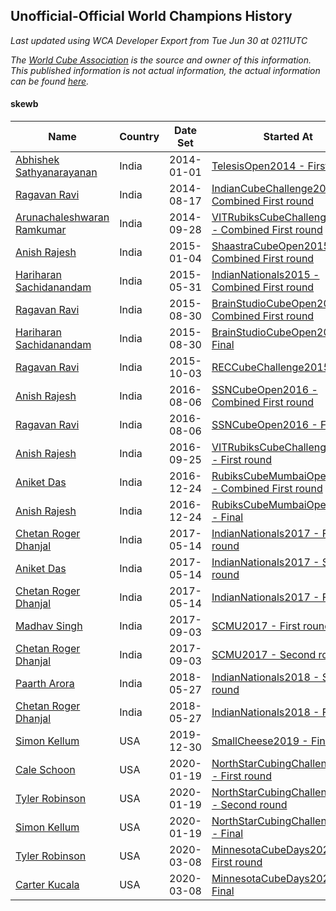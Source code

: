 ## Unofficial-Official World Champions History

*Last updated using WCA Developer Export from Tue Jun 30 at 0211UTC*

*The [World Cube Association](https://www.worldcubeassociation.org) is the source and owner of this information. This published information is not actual information, the actual information can be found [here](https://www.worldcubeassociation.org/results).*

#### skewb

|Name|Country|Date Set|Started At|Ended At|Days Held|  
|--|--|--|--|--|--|  
|[Abhishek Sathyanarayanan](https://www.worldcubeassociation.org/persons/2012SATH01)|India|2014-01-01|[TelesisOpen2014 - First round](https://www.worldcubeassociation.org/competitions/TelesisOpen2014/results/all#eskewb_1)|[IndianCubeChallenge2014 - Combined First round](https://www.worldcubeassociation.org/competitions/IndianCubeChallenge2014/results/all#eskewb_d)|228|  
|[Ragavan Ravi](https://www.worldcubeassociation.org/persons/2013RAVI02)|India|2014-08-17|[IndianCubeChallenge2014 - Combined First round](https://www.worldcubeassociation.org/competitions/IndianCubeChallenge2014/results/all#eskewb_d)|[VITRubiksCubeChallenge2014 - Combined First round](https://www.worldcubeassociation.org/competitions/VITRubiksCubeChallenge2014/results/all#eskewb_d)|42|  
|[Arunachaleshwaran Ramkumar](https://www.worldcubeassociation.org/persons/2013RAMK01)|India|2014-09-28|[VITRubiksCubeChallenge2014 - Combined First round](https://www.worldcubeassociation.org/competitions/VITRubiksCubeChallenge2014/results/all#eskewb_d)|[ShaastraCubeOpen2015 - Combined First round](https://www.worldcubeassociation.org/competitions/ShaastraCubeOpen2015/results/all#eskewb_d)|98|  
|[Anish Rajesh](https://www.worldcubeassociation.org/persons/2014RAJE03)|India|2015-01-04|[ShaastraCubeOpen2015 - Combined First round](https://www.worldcubeassociation.org/competitions/ShaastraCubeOpen2015/results/all#eskewb_d)|[IndianNationals2015 - Combined First round](https://www.worldcubeassociation.org/competitions/IndianNationals2015/results/all#eskewb_d)|147|  
|[Hariharan Sachidanandam](https://www.worldcubeassociation.org/persons/2015SACH01)|India|2015-05-31|[IndianNationals2015 - Combined First round](https://www.worldcubeassociation.org/competitions/IndianNationals2015/results/all#eskewb_d)|[BrainStudioCubeOpen2015 - Combined First round](https://www.worldcubeassociation.org/competitions/BrainStudioCubeOpen2015/results/all#eskewb_d)|91|  
|[Ragavan Ravi](https://www.worldcubeassociation.org/persons/2013RAVI02)|India|2015-08-30|[BrainStudioCubeOpen2015 - Combined First round](https://www.worldcubeassociation.org/competitions/BrainStudioCubeOpen2015/results/all#eskewb_d)|[BrainStudioCubeOpen2015 - Final](https://www.worldcubeassociation.org/competitions/BrainStudioCubeOpen2015/results/all#eskewb_f)|0|  
|[Hariharan Sachidanandam](https://www.worldcubeassociation.org/persons/2015SACH01)|India|2015-08-30|[BrainStudioCubeOpen2015 - Final](https://www.worldcubeassociation.org/competitions/BrainStudioCubeOpen2015/results/all#eskewb_f)|[RECCubeChallenge2015 - Final](https://www.worldcubeassociation.org/competitions/RECCubeChallenge2015/results/all#eskewb_f)|34|  
|[Ragavan Ravi](https://www.worldcubeassociation.org/persons/2013RAVI02)|India|2015-10-03|[RECCubeChallenge2015 - Final](https://www.worldcubeassociation.org/competitions/RECCubeChallenge2015/results/all#eskewb_f)|[SSNCubeOpen2016 - Combined First round](https://www.worldcubeassociation.org/competitions/SSNCubeOpen2016/results/all#eskewb_d)|308|  
|[Anish Rajesh](https://www.worldcubeassociation.org/persons/2014RAJE03)|India|2016-08-06|[SSNCubeOpen2016 - Combined First round](https://www.worldcubeassociation.org/competitions/SSNCubeOpen2016/results/all#eskewb_d)|[SSNCubeOpen2016 - Final](https://www.worldcubeassociation.org/competitions/SSNCubeOpen2016/results/all#eskewb_f)|0|  
|[Ragavan Ravi](https://www.worldcubeassociation.org/persons/2013RAVI02)|India|2016-08-06|[SSNCubeOpen2016 - Final](https://www.worldcubeassociation.org/competitions/SSNCubeOpen2016/results/all#eskewb_f)|[VITRubiksCubeChallenge2016 - First round](https://www.worldcubeassociation.org/competitions/VITRubiksCubeChallenge2016/results/all#eskewb_1)|50|  
|[Anish Rajesh](https://www.worldcubeassociation.org/persons/2014RAJE03)|India|2016-09-25|[VITRubiksCubeChallenge2016 - First round](https://www.worldcubeassociation.org/competitions/VITRubiksCubeChallenge2016/results/all#eskewb_1)|[RubiksCubeMumbaiOpen2016 - Combined First round](https://www.worldcubeassociation.org/competitions/RubiksCubeMumbaiOpen2016/results/all#eskewb_d)|90|  
|[Aniket Das](https://www.worldcubeassociation.org/persons/2015DASA02)|India|2016-12-24|[RubiksCubeMumbaiOpen2016 - Combined First round](https://www.worldcubeassociation.org/competitions/RubiksCubeMumbaiOpen2016/results/all#eskewb_d)|[RubiksCubeMumbaiOpen2016 - Final](https://www.worldcubeassociation.org/competitions/RubiksCubeMumbaiOpen2016/results/all#eskewb_f)|0|  
|[Anish Rajesh](https://www.worldcubeassociation.org/persons/2014RAJE03)|India|2016-12-24|[RubiksCubeMumbaiOpen2016 - Final](https://www.worldcubeassociation.org/competitions/RubiksCubeMumbaiOpen2016/results/all#eskewb_f)|[IndianNationals2017 - First round](https://www.worldcubeassociation.org/competitions/IndianNationals2017/results/all#eskewb_1)|141|  
|[Chetan Roger Dhanjal](https://www.worldcubeassociation.org/persons/2014DHAN01)|India|2017-05-14|[IndianNationals2017 - First round](https://www.worldcubeassociation.org/competitions/IndianNationals2017/results/all#eskewb_1)|[IndianNationals2017 - Second round](https://www.worldcubeassociation.org/competitions/IndianNationals2017/results/all#eskewb_2)|0|  
|[Aniket Das](https://www.worldcubeassociation.org/persons/2015DASA02)|India|2017-05-14|[IndianNationals2017 - Second round](https://www.worldcubeassociation.org/competitions/IndianNationals2017/results/all#eskewb_2)|[IndianNationals2017 - Final](https://www.worldcubeassociation.org/competitions/IndianNationals2017/results/all#eskewb_f)|0|  
|[Chetan Roger Dhanjal](https://www.worldcubeassociation.org/persons/2014DHAN01)|India|2017-05-14|[IndianNationals2017 - Final](https://www.worldcubeassociation.org/competitions/IndianNationals2017/results/all#eskewb_f)|[SCMU2017 - First round](https://www.worldcubeassociation.org/competitions/SCMU2017/results/all#eskewb_1)|112|  
|[Madhav Singh](https://www.worldcubeassociation.org/persons/2016SING27)|India|2017-09-03|[SCMU2017 - First round](https://www.worldcubeassociation.org/competitions/SCMU2017/results/all#eskewb_1)|[SCMU2017 - Second round](https://www.worldcubeassociation.org/competitions/SCMU2017/results/all#eskewb_2)|0|  
|[Chetan Roger Dhanjal](https://www.worldcubeassociation.org/persons/2014DHAN01)|India|2017-09-03|[SCMU2017 - Second round](https://www.worldcubeassociation.org/competitions/SCMU2017/results/all#eskewb_2)|[IndianNationals2018 - Second round](https://www.worldcubeassociation.org/competitions/IndianNationals2018/results/all#eskewb_2)|266|  
|[Paarth Arora](https://www.worldcubeassociation.org/persons/2014AROR06)|India|2018-05-27|[IndianNationals2018 - Second round](https://www.worldcubeassociation.org/competitions/IndianNationals2018/results/all#eskewb_2)|[IndianNationals2018 - Final](https://www.worldcubeassociation.org/competitions/IndianNationals2018/results/all#eskewb_f)|0|  
|[Chetan Roger Dhanjal](https://www.worldcubeassociation.org/persons/2014DHAN01)|India|2018-05-27|[IndianNationals2018 - Final](https://www.worldcubeassociation.org/competitions/IndianNationals2018/results/all#eskewb_f)|1 year after [VJTIMumbaiCubeOpen2018](https://www.worldcubeassociation.org/competitions/VJTIMumbaiCubeOpen2018/results/all#eskewb_f)|581|  
|[Simon Kellum](https://www.worldcubeassociation.org/persons/2016KELL12)|USA|2019-12-30|[SmallCheese2019 - Final](https://www.worldcubeassociation.org/competitions/SmallCheese2019/results/all#eskewb_f)|[NorthStarCubingChallenge2020 - First round](https://www.worldcubeassociation.org/competitions/NorthStarCubingChallenge2020/results/all#eskewb_1)|20|  
|[Cale Schoon](https://www.worldcubeassociation.org/persons/2014SCHO02)|USA|2020-01-19|[NorthStarCubingChallenge2020 - First round](https://www.worldcubeassociation.org/competitions/NorthStarCubingChallenge2020/results/all#eskewb_1)|[NorthStarCubingChallenge2020 - Second round](https://www.worldcubeassociation.org/competitions/NorthStarCubingChallenge2020/results/all#eskewb_2)|0|  
|[Tyler Robinson](https://www.worldcubeassociation.org/persons/2015ROBI04)|USA|2020-01-19|[NorthStarCubingChallenge2020 - Second round](https://www.worldcubeassociation.org/competitions/NorthStarCubingChallenge2020/results/all#eskewb_2)|[NorthStarCubingChallenge2020 - Final](https://www.worldcubeassociation.org/competitions/NorthStarCubingChallenge2020/results/all#eskewb_f)|0|  
|[Simon Kellum](https://www.worldcubeassociation.org/persons/2016KELL12)|USA|2020-01-19|[NorthStarCubingChallenge2020 - Final](https://www.worldcubeassociation.org/competitions/NorthStarCubingChallenge2020/results/all#eskewb_f)|[MinnesotaCubeDays2020 - First round](https://www.worldcubeassociation.org/competitions/MinnesotaCubeDays2020/results/all#eskewb_1)|49|  
|[Tyler Robinson](https://www.worldcubeassociation.org/persons/2015ROBI04)|USA|2020-03-08|[MinnesotaCubeDays2020 - First round](https://www.worldcubeassociation.org/competitions/MinnesotaCubeDays2020/results/all#eskewb_1)|[MinnesotaCubeDays2020 - Final](https://www.worldcubeassociation.org/competitions/MinnesotaCubeDays2020/results/all#eskewb_f)|0|  
|[Carter Kucala](https://www.worldcubeassociation.org/persons/2015KUCA01)|USA|2020-03-08|[MinnesotaCubeDays2020 - Final](https://www.worldcubeassociation.org/competitions/MinnesotaCubeDays2020/results/all#eskewb_f)|Ongoing|114|  
